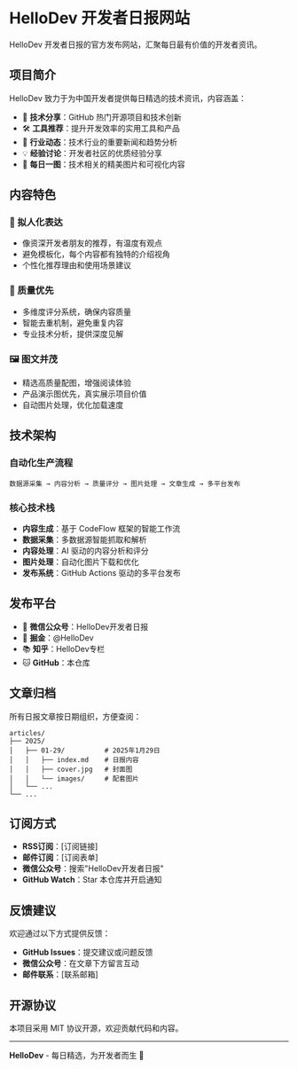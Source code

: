# HelloDev 开发者日报网站

HelloDev 开发者日报的官方发布网站，汇聚每日最有价值的开发者资讯。

## 项目简介

HelloDev 致力于为中国开发者提供每日精选的技术资讯，内容涵盖：

- 🚀 **技术分享**：GitHub 热门开源项目和技术创新
- 🛠️ **工具推荐**：提升开发效率的实用工具和产品
- 📰 **行业动态**：技术行业的重要新闻和趋势分析
- 💡 **经验讨论**：开发者社区的优质经验分享
- 📸 **每日一图**：技术相关的精美图片和可视化内容

## 内容特色

### 📝 拟人化表达
- 像资深开发者朋友的推荐，有温度有观点
- 避免模板化，每个内容都有独特的介绍视角
- 个性化推荐理由和使用场景建议

### 🎯 质量优先
- 多维度评分系统，确保内容质量
- 智能去重机制，避免重复内容
- 专业技术分析，提供深度见解

### 🖼️ 图文并茂
- 精选高质量配图，增强阅读体验
- 产品演示图优先，真实展示项目价值
- 自动图片处理，优化加载速度

## 技术架构

### 自动化生产流程
```
数据源采集 → 内容分析 → 质量评分 → 图片处理 → 文章生成 → 多平台发布
```

### 核心技术栈
- **内容生成**：基于 CodeFlow 框架的智能工作流
- **数据采集**：多数据源智能抓取和解析
- **内容处理**：AI 驱动的内容分析和评分
- **图片处理**：自动化图片下载和优化
- **发布系统**：GitHub Actions 驱动的多平台发布

## 发布平台

- 📱 **微信公众号**：HelloDev开发者日报
- 🔗 **掘金**：@HelloDev
- 📚 **知乎**：HelloDev专栏
- 🐱 **GitHub**：本仓库

## 文章归档

所有日报文章按日期组织，方便查阅：

```
articles/
├── 2025/
│   ├── 01-29/          # 2025年1月29日
│   │   ├── index.md    # 日报内容
│   │   ├── cover.jpg   # 封面图
│   │   └── images/     # 配套图片
│   └── ...
└── ...
```

## 订阅方式

- **RSS订阅**：[订阅链接]
- **邮件订阅**：[订阅表单]
- **微信公众号**：搜索"HelloDev开发者日报"
- **GitHub Watch**：Star 本仓库并开启通知

## 反馈建议

欢迎通过以下方式提供反馈：

- **GitHub Issues**：提交建议或问题反馈
- **微信公众号**：在文章下方留言互动
- **邮件联系**：[联系邮箱]

## 开源协议

本项目采用 MIT 协议开源，欢迎贡献代码和内容。

---

**HelloDev** - 每日精选，为开发者而生 🚀